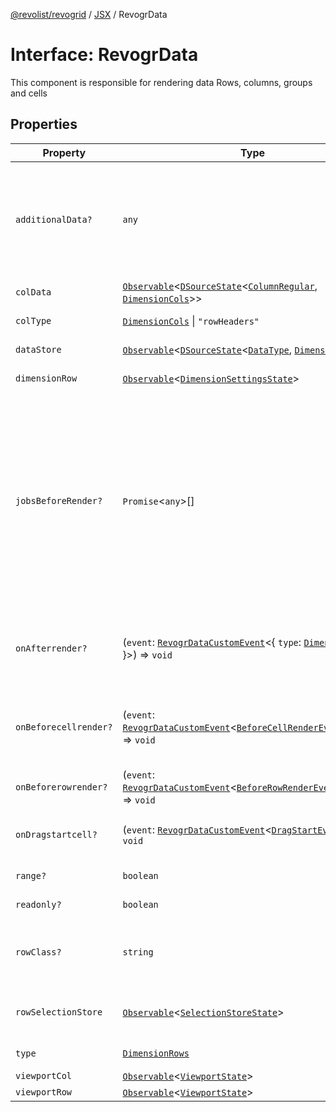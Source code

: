 [@revolist/revogrid](README.md) / [JSX](Namespace.JSX.md) / RevogrData

# Interface: RevogrData

This component is responsible for rendering data
Rows, columns, groups and cells

## Properties

| Property | Type | Description | Defined in |
| ------ | ------ | ------ | ------ |
| `additionalData?` | `any` | Additional data to pass to renderer Used in plugins such as vue or react to pass root app entity to cells | [src/components.d.ts:1607](https://github.com/revolist/revogrid/blob/477507f867ff98f395e0119897545945e222b246/src/components.d.ts#L1607) |
| `colData` | [`Observable`](TypeAlias.Observable.md)\<[`DSourceState`](TypeAlias.DSourceState.md)\<[`ColumnRegular`](Interface.ColumnRegular.md), [`DimensionCols`](TypeAlias.DimensionCols.md)\>\> | Column source | [src/components.d.ts:1611](https://github.com/revolist/revogrid/blob/477507f867ff98f395e0119897545945e222b246/src/components.d.ts#L1611) |
| `colType` | [`DimensionCols`](TypeAlias.DimensionCols.md) \| `"rowHeaders"` | Column data type | [src/components.d.ts:1615](https://github.com/revolist/revogrid/blob/477507f867ff98f395e0119897545945e222b246/src/components.d.ts#L1615) |
| `dataStore` | [`Observable`](TypeAlias.Observable.md)\<[`DSourceState`](TypeAlias.DSourceState.md)\<[`DataType`](TypeAlias.DataType.md), [`DimensionRows`](TypeAlias.DimensionRows.md)\>\> | Data rows source | [src/components.d.ts:1619](https://github.com/revolist/revogrid/blob/477507f867ff98f395e0119897545945e222b246/src/components.d.ts#L1619) |
| `dimensionRow` | [`Observable`](TypeAlias.Observable.md)\<[`DimensionSettingsState`](Interface.DimensionSettingsState.md)\> | Dimension settings Y | [src/components.d.ts:1623](https://github.com/revolist/revogrid/blob/477507f867ff98f395e0119897545945e222b246/src/components.d.ts#L1623) |
| `jobsBeforeRender?` | `Promise`\<`any`\>[] | Prevent rendering until job is done. Can be used for initial rendering performance improvement. When several plugins require initial rendering this will prevent double initial rendering. | [src/components.d.ts:1627](https://github.com/revolist/revogrid/blob/477507f867ff98f395e0119897545945e222b246/src/components.d.ts#L1627) |
| `onAfterrender?` | (`event`: [`RevogrDataCustomEvent`](Interface.RevogrDataCustomEvent.md)\<\{ `type`: [`DimensionRows`](TypeAlias.DimensionRows.md); \}\>) => `void` | When data render finished for the designated type | [src/components.d.ts:1631](https://github.com/revolist/revogrid/blob/477507f867ff98f395e0119897545945e222b246/src/components.d.ts#L1631) |
| `onBeforecellrender?` | (`event`: [`RevogrDataCustomEvent`](Interface.RevogrDataCustomEvent.md)\<[`BeforeCellRenderEvent`](Interface.BeforeCellRenderEvent.md)\<`any`\>\>) => `void` | Before each cell render function. Allows to override cell properties | [src/components.d.ts:1635](https://github.com/revolist/revogrid/blob/477507f867ff98f395e0119897545945e222b246/src/components.d.ts#L1635) |
| `onBeforerowrender?` | (`event`: [`RevogrDataCustomEvent`](Interface.RevogrDataCustomEvent.md)\<[`BeforeRowRenderEvent`](Interface.BeforeRowRenderEvent.md)\<`any`\>\>) => `void` | Before each row render | [src/components.d.ts:1639](https://github.com/revolist/revogrid/blob/477507f867ff98f395e0119897545945e222b246/src/components.d.ts#L1639) |
| `onDragstartcell?` | (`event`: [`RevogrDataCustomEvent`](Interface.RevogrDataCustomEvent.md)\<[`DragStartEvent`](Interface.DragStartEvent.md)\>) => `void` | Event emitted on cell drag start | [src/components.d.ts:1643](https://github.com/revolist/revogrid/blob/477507f867ff98f395e0119897545945e222b246/src/components.d.ts#L1643) |
| `range?` | `boolean` | Range allowed | [src/components.d.ts:1647](https://github.com/revolist/revogrid/blob/477507f867ff98f395e0119897545945e222b246/src/components.d.ts#L1647) |
| `readonly?` | `boolean` | Readonly mode | [src/components.d.ts:1651](https://github.com/revolist/revogrid/blob/477507f867ff98f395e0119897545945e222b246/src/components.d.ts#L1651) |
| `rowClass?` | `string` | Defines property from which to read row class | [src/components.d.ts:1655](https://github.com/revolist/revogrid/blob/477507f867ff98f395e0119897545945e222b246/src/components.d.ts#L1655) |
| `rowSelectionStore` | [`Observable`](TypeAlias.Observable.md)\<[`SelectionStoreState`](TypeAlias.SelectionStoreState.md)\> | Selection, range, focus for row selection | [src/components.d.ts:1659](https://github.com/revolist/revogrid/blob/477507f867ff98f395e0119897545945e222b246/src/components.d.ts#L1659) |
| `type` | [`DimensionRows`](TypeAlias.DimensionRows.md) | Row data type | [src/components.d.ts:1663](https://github.com/revolist/revogrid/blob/477507f867ff98f395e0119897545945e222b246/src/components.d.ts#L1663) |
| `viewportCol` | [`Observable`](TypeAlias.Observable.md)\<[`ViewportState`](Interface.ViewportState.md)\> | Viewport X | [src/components.d.ts:1667](https://github.com/revolist/revogrid/blob/477507f867ff98f395e0119897545945e222b246/src/components.d.ts#L1667) |
| `viewportRow` | [`Observable`](TypeAlias.Observable.md)\<[`ViewportState`](Interface.ViewportState.md)\> | Viewport Y | [src/components.d.ts:1671](https://github.com/revolist/revogrid/blob/477507f867ff98f395e0119897545945e222b246/src/components.d.ts#L1671) |
